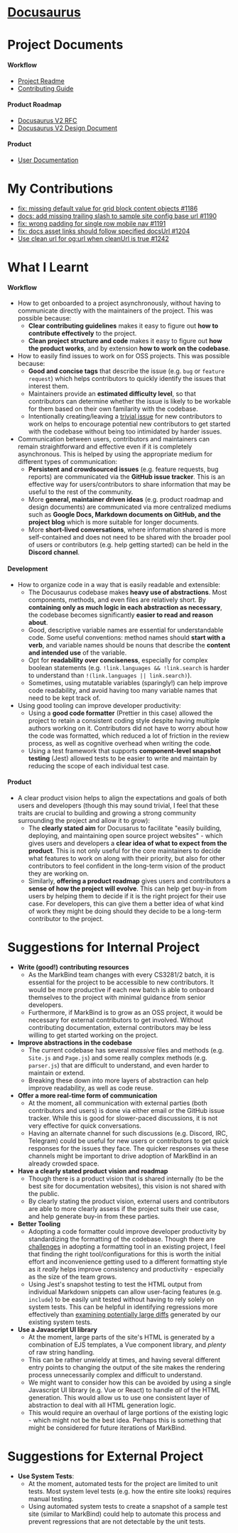 # [Docusaurus](https://github.com/facebook/Docusaurus)

# Project Documents
#### Workflow
- [Project Readme](https://github.com/facebook/Docusaurus/blob/master/README.md)
- [Contributing Guide](https://github.com/facebook/Docusaurus/blob/master/CONTRIBUTING.md)
#### Product Roadmap
- [Docusaurus V2 RFC](https://github.com/facebook/Docusaurus/issues/789)
- [Docusaurus V2 Design Document](https://docs.google.com/document/u/0/)
#### Product
- [User Documentation](https://docusaurus.io/docs/en/installation)

# My Contributions
- [fix: missing default value for grid block content objects #1186](https://github.com/facebook/Docusaurus/pull/1186)
- [docs: add missing trailing slash to sample site config base url #1190](https://github.com/facebook/Docusaurus/pull/1190)
- [fix: wrong padding for single row mobile nav #1191](https://github.com/facebook/Docusaurus/pull/1191)
- [fix: docs asset links should follow specified docsUrl #1204](https://github.com/facebook/Docusaurus/pull/1204)
- [Use clean url for og:url when cleanUrl is true #1242](https://github.com/facebook/Docusaurus/pull/1242)

# What I Learnt
#### Workflow
- How to get onboarded to a project asynchronously, without having to communicate directly with the maintainers of the project. This was possible because:
    - **Clear contributing guidelines** makes it easy to figure out **how to contribute effectively** to the project.
    - **Clean project structure and code** makes it easy to figure out **how the product works**, and by extension **how to work on the codebase**.
- How to easily find issues to work on for OSS projects. This was possible because:
    - **Good and concise tags** that describe the issue (e.g. `bug` or `feature request`) which helps contributors to quickly identify the issues that interest them.
    - Maintainers provide an **estimated difficulty level**, so that contributors can determine whether the issue is likely to be workable for them based on their own familarity with the codebase.
    - Intentionally creating/leaving a [trivial issue](https://github.com/facebook/Docusaurus/issues/1080) for new contributors to work on helps to encourage potential new contributors to get started with the codebase without being too intimidated by harder issues.
- Communication between users, contributors and maintainers can remain straightforward and effective even if it is completely asynchronous. This is helped by using the appropriate medium for different types of communication:
    - **Persistent and crowdsourced issues** (e.g. feature requests, bug reports) are communicated via the **GitHub issue tracker**. This is an effective way for users/contributors to share information that may be useful to the rest of the community.
    - More **general, maintainer driven ideas** (e.g. product roadmap and design documents) are communicated via more centralized mediums such as **Google Docs, Markdown documents on GitHub, and the project blog** which is more suitable for longer documents.
    - More **short-lived conversations**, where information shared is more self-contained and does not need to be shared with the broader pool of users or contributors (e.g. help getting started) can be held in the **Discord channel**.
#### Development
- How to organize code in a way that is easily readable and extensible:
    - The Docusaurus codebase makes **heavy use of abstractions**. Most components, methods, and even files are relatively short. By **containing only as much logic in each abstraction as necessary**, the codebase becomes significantly **easier to read and reason about**.
    - Good, descriptive variable names are essential for understandable code. Some useful conventions: method names should **start with a verb**, and variable names should be nouns that describe the **content and intended use** of the variable.
    - Opt for **readability over conciseness**, especially for complex boolean statements (e.g. `!link.languages && !link.search` is harder to understand than `!(link.languages || link.search)`).
    - Sometimes, using mutatable variables (sparingly!) can help improve code readability, and avoid having too many variable names that need to be kept track of.
- Using good tooling can improve developer productivity:
    - Using a **good code formatter** (Prettier in this case) allowed the project to retain a consistent coding style despite having multiple authors working on it. Contributors did not have to worry about how the code was formatted, which reduced a lot of friction in the review process, as well as cognitive overhead when writing the code.
    - Using a test framework that supports **component-level snapshot testing** (Jest) allowed tests to be easier to write and maintain by reducing the scope of each individual test case.

#### Product
- A clear product vision helps to align the expectations and goals of both users and developers (though this may sound trivial, I feel that these traits are crucial to building and growing a strong community surrounding the project and allow it to grow):
    - The **clearly stated aim** for Docusarus to facilitate "easily building, deploying, and maintaining open source project websites" - which gives users and developers a **clear idea of what to expect from the product**. This is not only useful for the core maintainers to decide what features to work on along with their priority, but also for other contributors to feel confident in the long-term vision of the product they are working on.
    - Similarly, **offering a product roadmap** gives users and contributors a **sense of how the project will evolve**. This can help get buy-in from users by helping them to decide if it is the right project for their use case. For developers, this can give them a better idea of what kind of work they might be doing should they decide to be a long-term contributor to the project.


# Suggestions for Internal Project
- **Write (good!) contributing resources**
    - As the MarkBind team changes with every CS3281/2 batch, it is essential for the project to be accessible to new contributors. It would be more productive if each new batch is able to onboard themselves to the project with minimal guidance from senior developers.
    - Furthermore, if MarkBind is to grow as an OSS project, it would be necessary for external contributors to get involved. Without contributing documentation, external contributors may be less willing to get started working on the project.
- **Improve abstractions in the codebase**
    - The current codebase has several *massive* files and methods (e.g. `Site.js` and `Page.js`) and some really complex methods (e.g. `parser.js`) that are difficult to understand, and even harder to maintain or extend.
    - Breaking these down into more layers of abstraction can help improve readability, as well as code reuse.
- **Offer a more real-time form of communication**
    - At the moment, all communication with external parties (both contributors and users) is done via either email or the GitHub issue tracker. While this is good for slower-paced discussions, it is not very effective for quick conversations.
    - Having an alternate channel for such discussions (e.g. Discord, IRC, Telegram) could be useful for new users or contributors to get quick responses for the issues they face. The quicker responses via these channels might be important to drive adoption of MarkBind in an already crowded space.
- **Have a clearly stated product vision and roadmap**
    - Though there is a product vision that is shared internally (to be the best site for documentation websites), this vision is not shared with the public.
    - By clearly stating the product vision, external users and contributors are able to more clearly assess if the project suits their use case, and help generate buy-in from these parties.
- **Better Tooling**
    - Adopting a code formatter could improve developer productivity by standardizing the formatting of the codebase. Though there are [challenges](https://github.com/MarkBind/markbind/pull/758) in adopting a formatting tool in an existing project, I feel that finding the right tool/configurations for this is worth the initial effort and inconvenience getting used to a different formatting style as it *really* helps improve consistency and productivity - especially as the size of the team grows.
    - Using Jest's snapshot testing to test the HTML output from individual Markdown snippets can allow user-facing features (e.g. `include`) to be easily unit tested without having to rely solely on system tests. This can be helpful in identifying regressions more effectively than [examining potentially large diffs](https://github.com/MarkBind/markbind/issues/761#issuecomment-472759620) generated by our existing system tests.
- **Use a Javascript UI library**
    - At the moment, large parts of the site's HTML is generated by a combination of EJS templates, a Vue component library, and *plenty* of raw string handling.
    - This can be rather unwieldy at times, and having several different entry points to changing the output of the site makes the rendering process unnecessarily complex and difficult to understand.
    - We might want to consider how this can be avoided by using a single Javascript UI library (e.g. Vue or React) to handle *all* of the HTML generation. This would allow us to use one consistent layer of abstraction to deal with all HTML generation logic.
    - This would require an overhaul of large portions of the existing logic - which might not be the best idea. Perhaps this is something that might be considered for future iterations of MarkBind.

# Suggestions for External Project
- **Use System Tests**:
    - At the moment, automated tests for the project are limited to unit tests. Most system level tests (e.g. how the entire site looks) requires manual testing.
    - Using automated system tests to create a snapshot of a sample test site (similar to MarkBind) could help to automate this process and prevent regressions that are not detectable by the unit tests.